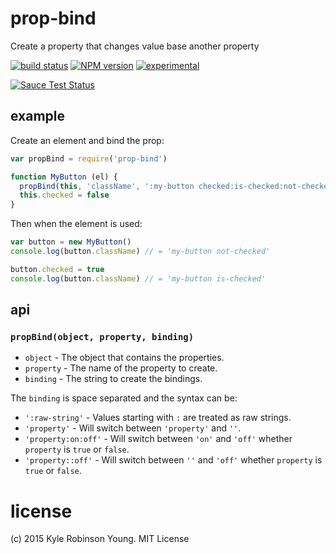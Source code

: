 # prop-bind
Create a property that changes value base another property

[![build status](https://secure.travis-ci.org/shama/prop-bind.svg)](https://travis-ci.org/shama/prop-bind)
[![NPM version](https://badge.fury.io/js/prop-bind.svg)](https://badge.fury.io/js/prop-bind)
[![experimental](http://hughsk.github.io/stability-badges/dist/experimental.svg)](http://github.com/hughsk/stability-badges)

[![Sauce Test Status](https://saucelabs.com/browser-matrix/shama.svg)](https://saucelabs.com/u/shama)

## example
Create an element and bind the prop:

```js
var propBind = require('prop-bind')

function MyButton (el) {
  propBind(this, 'className', ':my-button checked:is-checked:not-checked')
  this.checked = false
}
```

Then when the element is used:

```js
var button = new MyButton()
console.log(button.className) // = 'my-button not-checked'

button.checked = true
console.log(button.className) // = 'my-button is-checked'
```

## api

### `propBind(object, property, binding)`

* `object` - The object that contains the properties.
* `property` - The name of the property to create.
* `binding` - The string to create the bindings.

The `binding` is space separated and the syntax can be:

* `':raw-string'` - Values starting with `:` are treated as raw strings.
* `'property'` - Will switch between `'property'` and `''`.
* `'property:on:off'` - Will switch between `'on'` and `'off'` whether `property` is `true` or `false`.
* `'property::off'` - Will switch between `''` and `'off'` whether `property` is `true` or `false`.

# license
(c) 2015 Kyle Robinson Young. MIT License
